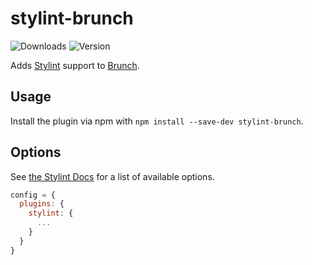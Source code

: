 # stylint-brunch

![Downloads](https://img.shields.io/npm/dm/stylint-brunch.svg)
![Version](https://img.shields.io/npm/v/stylint-brunch.svg)

Adds [Stylint](https://github.com/SimenB/stylint) support to [Brunch](http://brunch.io).

## Usage

Install the plugin via npm with `npm install --save-dev stylint-brunch`.

## Options

See [the Stylint Docs](https://github.com/SimenB/stylint#options) for a list of available options.

```javascript
config = {
  plugins: {
    stylint: {
      ...
    }
  }
}
```
